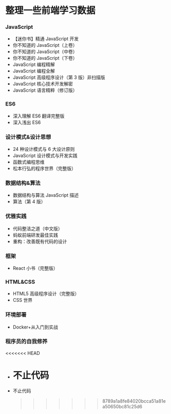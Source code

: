 # 整理一些前端学习数据

### JavaScript

- 【迷你书】精通 JavaScript 开发
- 你不知道的 JavaScript（上卷）
- 你不知道的 JavaScript（中卷）
- 你不知道的 JavaScript（下卷）
- JavaScript 编程精解
- JavaScript 编程全解
- JavaScript 高级程序设计（第 3 版）非扫描版
- JavaScript 核心技术开发解密
- JavaScript 语言精粹（修订版）

### ES6

- 深入理解 ES6 翻译完整版
- 深入浅出 ES6

### 设计模式&设计思想

- 24 种设计模式与 6 大设计原则
- JavaScript 设计模式与开发实践
- 函数式编程思维
- 松本行弘的程序世界（完整版）

### 数据结构&算法

- 数据结构与算法 JavaScript 描述
- 算法（第 4 版）

### 优雅实践

- 代码整洁之道（中文版）
- 蚂蚁前端研发最佳实践
- 重构：改善既有代码的设计

### 框架

- React 小书（完整版）

### HTML&CSS

- HTML5 高级程序设计（完整版）
- CSS 世界

### 环境部署

- Docker+从入门到实战

### 程序员的自我修养

<<<<<<< HEAD

- # 不止代码

* 不止代码
  > > > > > > > 8789a1a8fe84020bcca51a81ea50650bc81c25d6
